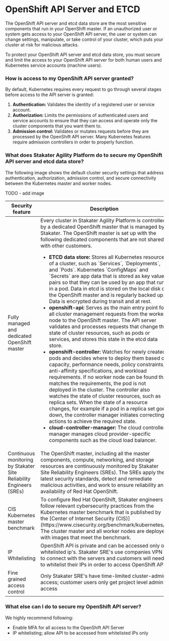# OpenShift API Server and ETCD

The OpenShift API server and etcd data store are the most sensitive components that run in your OpenShift master. If an unauthorized user or system gets access to your OpenShift API server, the user or system can change settings, manipulate, or take control of your cluster, which puts your cluster at risk for malicious attacks.

To protect your OpenShift API server and etcd data store, you must secure and limit the access to your OpenShift API server for both human users and Kubernetes service accounts (machine users).

### How is access to my OpenShift API server granted?

By default, Kubernetes requires every request to go through several stages before access to the API server is granted:

<ol><li><strong>Authentication: </strong>Validates the identity of a registered user or service account.</li><li><strong>Authorization: </strong>Limits the permissions of authenticated users and service accounts to ensure that they can access and operate only the cluster components that you want them to.</li><li><strong>Admission control: </strong>Validates or mutates requests before they are processed by the OpenShift API server. Many Kubernetes features require admission controllers in order to properly function.</li></ol>

### What does Stakater Agility Platform do to secure my OpenShift API server and etcd data store?

The following image shows the default cluster security settings that address authentication, authorization, admission control, and secure connectivity between the Kubernetes master and worker nodes.

TODO - add image

<table>
  <thead>
  <th>Security feature</th>
  <th>Description</th>
  </thead>
  <tbody>
    <tr>
      <td>Fully managed and dedicated OpenShift master</td>
      <td>Every cluster in Stakater Agility Platform is controlled by a dedicated OpenShift master that is managed by Stakater. The OpenShift master is set up with the following dedicated components that are not shared with other customers.
        <ul><li><strong>ETCD data store:</strong> Stores all Kubernetes resources of a cluster, such as `Services`, `Deployments`, and `Pods`. Kubernetes `ConfigMaps` and `Secrets` are app data that is stored as key value pairs so that they can be used by an app that runs in a pod. Data in etcd is stored on the local disk of the OpenShift master and is regularly backed up. Data is encrypted during transit and at rest.</li>
          <li><strong>openshift-api:</strong> Serves as the main entry point for all cluster management requests from the worker node to the OpenShift master. The API server validates and processes requests that change the state of cluster resources, such as pods or services, and stores this state in the etcd data store.</li>
          <li><strong>openshift-controller:</strong> Watches for newly created pods and decides where to deploy them based on capacity, performance needs, policy constraints, anti-affinity specifications, and workload requirements. If no worker node can be found that matches the requirements, the pod is not deployed in the cluster. The controller also watches the state of cluster resources, such as replica sets. When the state of a resource changes, for example if a pod in a replica set goes down, the controller manager initiates correcting actions to achieve the required state. </li>
            <li><strong>cloud-controller-manager:</strong> The cloud controller manager manages cloud provider-specific components such as the cloud load balancer.</li>
    </tr>
    <tr>
    <td>Continuous monitoring by Stakater Site Reliability Engineers (SREs)</td>
    <td>The OpenShift master, including all the master components, compute, networking, and storage resources are continuously monitored by Stakater Site Reliability Engineers (SREs). The SREs apply the latest security standards, detect and remediate malicious activities, and work to ensure reliability and availability of Red Hat OpenShift. </td>
    </tr>
    <tr>
      <td>CIS Kubernetes master benchmark</td>
      <td>To configure Red Hat OpenShift, Stakater engineers follow relevant cybersecurity practices from the Kubernetes master benchmark that is published by the [Center of Internet Security (CIS)](https://www.cisecurity.org/benchmark/kubernetes/). The cluster master and all worker nodes are deployed with images that meet the benchmark.</td>
    </tr>          
    <tr>
      <td>IP Whitelisting</td>
      <td>OpenShift API is private and can be accessed only on whitelisted ip's. Stakater SRE's use companies VPN to connect with the servers and customers will need to whitelist their IPs in order to access OpenShift API</td>
    </tr>         
    <tr>
      <td>Fine grained access control</td>
      <td>Only Stakater SRE's have time-limited cluster-admin access; customer users only get project level admin access</td>
    </tr>         
</tbody>
</table>

### What else can I do to secure my OpenShift API server?

We highly recommend following:

- Enable MFA for all access to the OpenShift API Server
- IP whitelisting; allow API to be accessed from whitelisted IPs only
